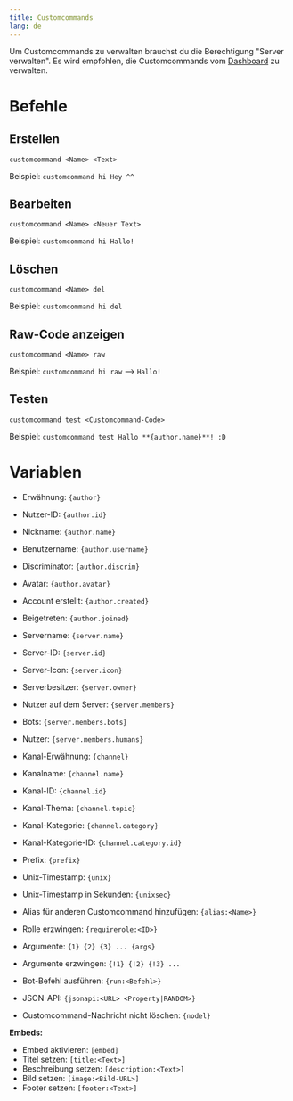 ```yaml
---
title: Customcommands
lang: de
---
```


Um Customcommands zu verwalten brauchst du die Berechtigung "Server verwalten".
Es wird empfohlen, die Customcommands vom [Dashboard](https://tomatenkuchen.eu/dashboard/customcommands) zu verwalten.

# Befehle

## Erstellen

`customcommand <Name> <Text>`

Beispiel:
`customcommand hi Hey ^^`

## Bearbeiten

`customcommand <Name> <Neuer Text>`

Beispiel:
`customcommand hi Hallo!`

## Löschen

`customcommand <Name> del`

Beispiel:
`customcommand hi del`

## Raw-Code anzeigen

`customcommand <Name> raw`

Beispiel:
`customcommand hi raw`
-->
`Hallo!`

## Testen

`customcommand test <Customcommand-Code>`

Beispiel:
`customcommand test Hallo **{author.name}**! :D`

# Variablen

* Erwähnung: `{author}`
* Nutzer-ID: `{author.id}`
* Nickname: `{author.name}`
* Benutzername: `{author.username}`
* Discriminator: `{author.discrim}`
* Avatar: `{author.avatar}`
* Account erstellt: `{author.created}`
* Beigetreten: `{author.joined}`
* Servername: `{server.name}`
* Server-ID: `{server.id}`
* Server-Icon: `{server.icon}`
* Serverbesitzer: `{server.owner}`
* Nutzer auf dem Server: `{server.members}`
* Bots: `{server.members.bots}`
* Nutzer: `{server.members.humans}`
* Kanal-Erwähnung: `{channel}`
* Kanalname: `{channel.name}`
* Kanal-ID: `{channel.id}`
* Kanal-Thema: `{channel.topic}`
* Kanal-Kategorie: `{channel.category}`
* Kanal-Kategorie-ID: `{channel.category.id}`
* Prefix: `{prefix}`
* Unix-Timestamp: `{unix}`
* Unix-Timestamp in Sekunden: `{unixsec}`

* Alias für anderen Customcommand hinzufügen: `{alias:<Name>}`
* Rolle erzwingen: `{requirerole:<ID>}`

* Argumente: `{1} {2} {3} ... {args}`
* Argumente erzwingen: `{!1} {!2} {!3} ...`
* Bot-Befehl ausführen: `{run:<Befehl>}`
* JSON-API: `{jsonapi:<URL> <Property|RANDOM>}`
* Customcommand-Nachricht nicht löschen: `{nodel}`

**Embeds:**
* Embed aktivieren: `[embed]`
* Titel setzen: `[title:<Text>]`
* Beschreibung setzen: `[description:<Text>]`
* Bild setzen: `[image:<Bild-URL>]`
* Footer setzen: `[footer:<Text>]`

